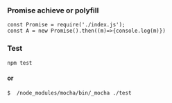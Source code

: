 ### Promise achieve or polyfill

```
const Promise = require('./index.js');
const A = new Promise().then((m)=>{console.log(m)})
```

### Test

```
npm test

```

#### or

```
$  /node_modules/mocha/bin/_mocha ./test

```